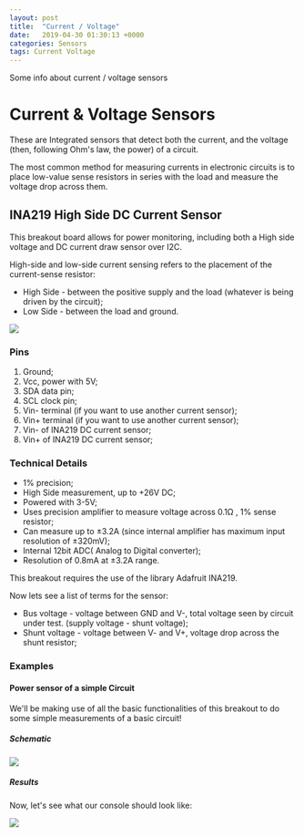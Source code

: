 ```yaml
---
layout: post
title:  "Current / Voltage"
date:   2019-04-30 01:30:13 +0000
categories: Sensors
tags: Current Voltage
---
```


Some info about current / voltage sensors

# Current & Voltage Sensors

These are Integrated sensors that detect both the current, and the voltage (then, following Ohm's law, the power) of a circuit.

The most common method for measuring currents in electronic circuits is to place low-value sense resistors in series with the load and measure the voltage drop across them.

## INA219 High Side DC Current Sensor

This breakout board allows for power monitoring, including both a High side voltage and DC current draw sensor over I2C.

High-side and low-side current sensing refers to the placement of the current-sense resistor:
* High Side - between the positive supply and the load (whatever is being driven by the circuit);
* Low Side - between the load and ground.

![](/docs/assets/res/current_voltage_1.png)

### Pins
1. Ground;
2. Vcc, power with 5V;
3. SDA data pin;
4. SCL clock pin;
5. Vin- terminal (if you want to use another current sensor);
6. Vin+ terminal (if you want to use another current sensor);
7. Vin- of INA219 DC current sensor;
8. Vin+ of INA219 DC current sensor;

### Technical Details
* 1% precision;
* High Side measurement, up to +26V DC;
* Powered with 3-5V;
* Uses precision amplifier to measure voltage across 0.1Ω , 1% sense resistor;
* Can measure up to ±3.2A (since internal amplifier has maximum input resolution of ±320mV);
* Internal 12bit ADC( Analog to Digital converter);
* Resolution  of 0.8mA at ±3.2A range.

This breakout requires the use of the library Adafruit INA219.

Now lets see a list of terms for the sensor:
* Bus voltage - voltage between GND and V-, total voltage seen by circuit under test. (supply voltage - shunt voltage);
* Shunt voltage - voltage between V- and V+, voltage drop across the shunt resistor;

### Examples

#### Power sensor of a simple Circuit
We'll be making use of all the basic functionalities of this breakout to do some simple measurements of a basic circuit!

##### Schematic

![](/docs/assets/res/current_voltage_2.png)

##### Results
Now, let's see what our console should look like:

![](/docs/assets/res/current_voltage_1.gif)
